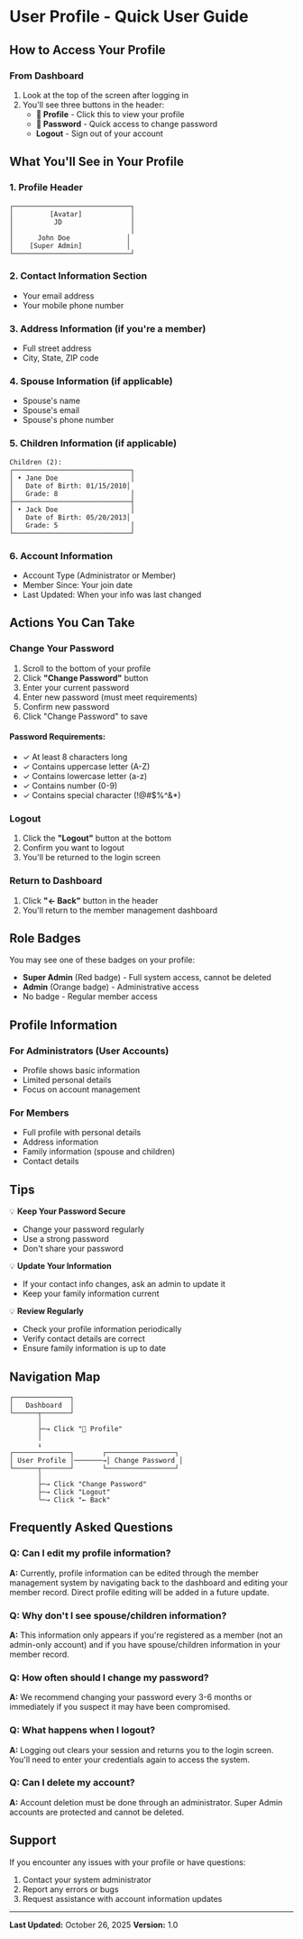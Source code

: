 # User Profile - Quick User Guide

## How to Access Your Profile

### From Dashboard
1. Look at the top of the screen after logging in
2. You'll see three buttons in the header:
   - **👤 Profile** - Click this to view your profile
   - **🔑 Password** - Quick access to change password
   - **Logout** - Sign out of your account

## What You'll See in Your Profile

### 1. Profile Header
```
┌─────────────────────────────┐
│         [Avatar]            │
│          JD                 │
│                             │
│      John Doe              │
│    [Super Admin]           │
└─────────────────────────────┘
```

### 2. Contact Information Section
- Your email address
- Your mobile phone number

### 3. Address Information (if you're a member)
- Full street address
- City, State, ZIP code

### 4. Spouse Information (if applicable)
- Spouse's name
- Spouse's email
- Spouse's phone number

### 5. Children Information (if applicable)
```
Children (2):
┌─────────────────────────────┐
│ • Jane Doe                  │
│   Date of Birth: 01/15/2010│
│   Grade: 8                  │
├─────────────────────────────┤
│ • Jack Doe                  │
│   Date of Birth: 05/20/2013│
│   Grade: 5                  │
└─────────────────────────────┘
```

### 6. Account Information
- Account Type (Administrator or Member)
- Member Since: Your join date
- Last Updated: When your info was last changed

## Actions You Can Take

### Change Your Password
1. Scroll to the bottom of your profile
2. Click **"Change Password"** button
3. Enter your current password
4. Enter new password (must meet requirements)
5. Confirm new password
6. Click "Change Password" to save

#### Password Requirements:
- ✓ At least 8 characters long
- ✓ Contains uppercase letter (A-Z)
- ✓ Contains lowercase letter (a-z)
- ✓ Contains number (0-9)
- ✓ Contains special character (!@#$%^&*)

### Logout
1. Click the **"Logout"** button at the bottom
2. Confirm you want to logout
3. You'll be returned to the login screen

### Return to Dashboard
1. Click **"← Back"** button in the header
2. You'll return to the member management dashboard

## Role Badges

You may see one of these badges on your profile:

- **Super Admin** (Red badge) - Full system access, cannot be deleted
- **Admin** (Orange badge) - Administrative access
- No badge - Regular member access

## Profile Information

### For Administrators (User Accounts)
- Profile shows basic information
- Limited personal details
- Focus on account management

### For Members
- Full profile with personal details
- Address information
- Family information (spouse and children)
- Contact details

## Tips

💡 **Keep Your Password Secure**
- Change your password regularly
- Use a strong password
- Don't share your password

💡 **Update Your Information**
- If your contact info changes, ask an admin to update it
- Keep your family information current

💡 **Review Regularly**
- Check your profile information periodically
- Verify contact details are correct
- Ensure family information is up to date

## Navigation Map

```
┌──────────────┐
│   Dashboard  │
└──────┬───────┘
       │
       ├─→ Click "👤 Profile"
       │
       ↓
┌──────────────┐       ┌─────────────────┐
│ User Profile │───────→│ Change Password │
└──────┬───────┘       └─────────────────┘
       │
       ├─→ Click "Change Password"
       ├─→ Click "Logout"
       └─→ Click "← Back"
```

## Frequently Asked Questions

### Q: Can I edit my profile information?
**A:** Currently, profile information can be edited through the member management system by navigating back to the dashboard and editing your member record. Direct profile editing will be added in a future update.

### Q: Why don't I see spouse/children information?
**A:** This information only appears if you're registered as a member (not an admin-only account) and if you have spouse/children information in your member record.

### Q: How often should I change my password?
**A:** We recommend changing your password every 3-6 months or immediately if you suspect it may have been compromised.

### Q: What happens when I logout?
**A:** Logging out clears your session and returns you to the login screen. You'll need to enter your credentials again to access the system.

### Q: Can I delete my account?
**A:** Account deletion must be done through an administrator. Super Admin accounts are protected and cannot be deleted.

## Support

If you encounter any issues with your profile or have questions:
1. Contact your system administrator
2. Report any errors or bugs
3. Request assistance with account information updates

---

**Last Updated:** October 26, 2025
**Version:** 1.0
